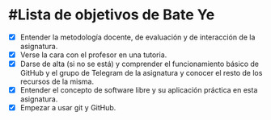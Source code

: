 #Lista de objetivos de Bate Ye
============================

- [x] Entender la metodología docente, de evaluación y de interacción de la asignatura.
- [x] Verse la cara con el profesor en una tutoria.
- [x] Darse de alta (si no se está) y comprender el funcionamiento básico de GitHub y el grupo de Telegram de la asignatura y conocer el resto de los recursos de la misma.
- [x] Entender el concepto de software libre y su aplicación práctica en esta asignatura.
- [x] Empezar a usar git y GitHub.
